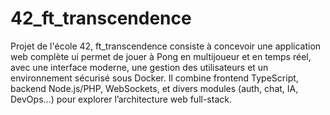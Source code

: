 # 42_ft_transcendence

Projet de l'école 42, ft_transcendence consiste à concevoir une application web complète ui permet de jouer à Pong en multijoueur et en temps réel, avec une interface moderne, une gestion des utilisateurs et un environnement sécurisé sous Docker. 
Il combine frontend TypeScript, backend Node.js/PHP, WebSockets, et divers modules (auth, chat, IA, DevOps…) pour explorer l’architecture web full-stack.